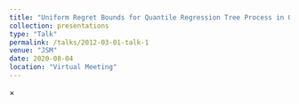 ```yaml
---
title: "Uniform Regret Bounds for Quantile Regression Tree Process in Offline and Online Settings"
collection: presentations
type: "Talk"
permalink: /talks/2012-03-01-talk-1
venue: "JSM"
date: 2020-08-04
location: "Virtual Meeting"
---
```


$\times$
